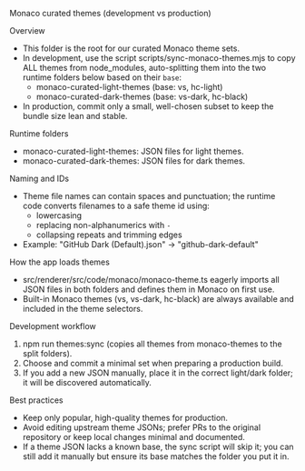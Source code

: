 Monaco curated themes (development vs production)

Overview
- This folder is the root for our curated Monaco theme sets.
- In development, use the script scripts/sync-monaco-themes.mjs to copy ALL themes from node_modules, auto-splitting them into the two runtime folders below based on their `base`:
	- monaco-curated-light-themes (base: vs, hc-light)
	- monaco-curated-dark-themes (base: vs-dark, hc-black)
- In production, commit only a small, well-chosen subset to keep the bundle size lean and stable.

Runtime folders
- monaco-curated-light-themes: JSON files for light themes.
- monaco-curated-dark-themes: JSON files for dark themes.

Naming and IDs
- Theme file names can contain spaces and punctuation; the runtime code converts filenames to a safe theme id using:
	- lowercasing
	- replacing non-alphanumerics with `-`
	- collapsing repeats and trimming edges
- Example: "GitHub Dark (Default).json" -> "github-dark-default"

How the app loads themes
- src/renderer/src/code/monaco/monaco-theme.ts eagerly imports all JSON files in both folders and defines them in Monaco on first use.
- Built-in Monaco themes (vs, vs-dark, hc-black) are always available and included in the theme selectors.

Development workflow
1) npm run themes:sync (copies all themes from monaco-themes to the split folders).
2) Choose and commit a minimal set when preparing a production build.
3) If you add a new JSON manually, place it in the correct light/dark folder; it will be discovered automatically.

Best practices
- Keep only popular, high-quality themes for production.
- Avoid editing upstream theme JSONs; prefer PRs to the original repository or keep local changes minimal and documented.
- If a theme JSON lacks a known base, the sync script will skip it; you can still add it manually but ensure its base matches the folder you put it in.

